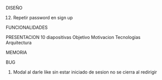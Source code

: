 DISEÑO
<!-- 1.  Ajustar imagen del cover parallax -->
<!-- 2.  Formatear los modales de las recetas -->
<!-- 3.  Navbar centrar links y poner logo empresa -->
<!-- 4.  Colocar el footer del login y registro en el fondo 100vh -->
<!-- 5.  Ocultar validaciones registro -->
<!-- 11. Implementar calendario interactivo para el planner -->
12. Repetir password en sign up


FUNCIONALIDADES
<!-- 6.  Implementar busqueda recetas por cuisine type (american,asian,brithis...) -->
<!-- 7.  Implementar añadir receta en planner -->
<!-- 8.  Implementar likes de recetas -->
<!-- 10. Mostrar likes en el profile -->
<!-- 12. Redirect login a recipes -->
<!-- 13. Proteger rutas para NO USUARIOS (planner, profile) -->
<!-- 14. Proteger rutas para USUARIOS (login, register) -->
<!-- 15. Implementar modal receta en el profile y en el modal de busqueda dentro del planner -->
<!-- 16. Calcular calorias/100g de cada receta -->

PRESENTACION 10 diapositivas
Objetivo
Motivacion
Tecnologias
Arquitectura

MEMORIA


BUG
1. Modal al darle like sin estar iniciado de sesion no se cierra al redirigir